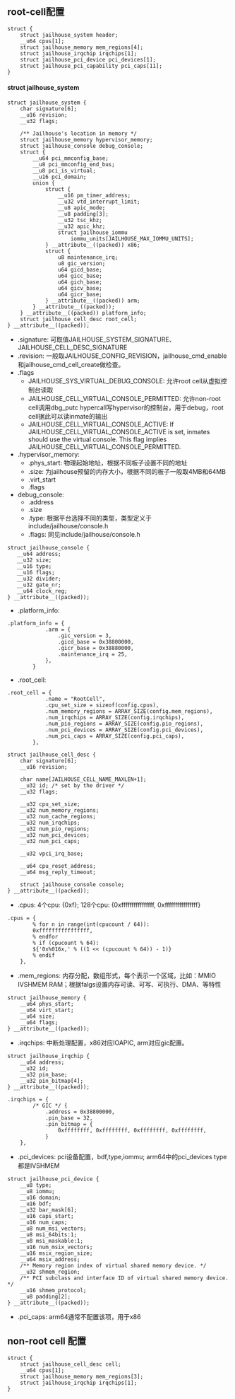 ## root-cell配置
```
struct {
	struct jailhouse_system header;
	__u64 cpus[1];
	struct jailhouse_memory mem_regions[4];
	struct jailhouse_irqchip irqchips[1];
	struct jailhouse_pci_device pci_devices[1];
	struct jailhouse_pci_capability pci_caps[11];
}
```

#### struct jailhouse_system
```
struct jailhouse_system {
	char signature[6];
	__u16 revision;
	__u32 flags;

	/** Jailhouse's location in memory */
	struct jailhouse_memory hypervisor_memory;
	struct jailhouse_console debug_console;
	struct {
		__u64 pci_mmconfig_base;
		__u8 pci_mmconfig_end_bus;
		__u8 pci_is_virtual;
		__u16 pci_domain;
		union {
			struct {
				__u16 pm_timer_address;
				__u32 vtd_interrupt_limit;
				__u8 apic_mode;
				__u8 padding[3];
				__u32 tsc_khz;
				__u32 apic_khz;
				struct jailhouse_iommu
					iommu_units[JAILHOUSE_MAX_IOMMU_UNITS];
			} __attribute__((packed)) x86;
			struct {
				u8 maintenance_irq;
				u8 gic_version;
				u64 gicd_base;
				u64 gicc_base;
				u64 gich_base;
				u64 gicv_base;
				u64 gicr_base;
			} __attribute__((packed)) arm;
		} __attribute__((packed));
	} __attribute__((packed)) platform_info;
	struct jailhouse_cell_desc root_cell;
} __attribute__((packed));
```

- .signature: 可取值JAILHOUSE_SYSTEM_SIGNATURE、JAILHOUSE_CELL_DESC_SIGNATURE
- .revision: 一般取JAILHOUSE_CONFIG_REVISION，jailhouse_cmd_enable和jailhouse_cmd_cell_create做检查。
- .flags
  - JAILHOUSE_SYS_VIRTUAL_DEBUG_CONSOLE: 允许root cell从虚拟控制台读取
  - JAILHOUSE_CELL_VIRTUAL_CONSOLE_PERMITTED: 允许non-root cell调用dbg_putc hypercall写hypervisor的控制台，用于debug，root cell据此可以读inmate的输出
  - JAILHOUSE_CELL_VIRTUAL_CONSOLE_ACTIVE: If JAILHOUSE_CELL_VIRTUAL_CONSOLE_ACTIVE is set, inmates should use the virtual console. This flag implies JAILHOUSE_CELL_VIRTUAL_CONSOLE_PERMITTED.
- .hypervisor_memory: 
  - .phys_start: 物理起始地址，根据不同板子设置不同的地址
  - .size: 为jailhouse预留的内存大小，根据不同的板子一般取4MB和64MB
  - .virt_start
  - .flags
- debug_console:
  - .address
  - .size
  - .type: 根据平台选择不同的类型，类型定义于include/jailhouse/console.h
  - .flags: 同见include/jailhouse/console.h
 ```
struct jailhouse_console {
	__u64 address;
	__u32 size;
	__u16 type;
	__u16 flags;
	__u32 divider;
	__u32 gate_nr;
	__u64 clock_reg;
} __attribute__((packed));
```
- .platform_info:
```
.platform_info = {
			.arm = {
				.gic_version = 3,
				.gicd_base = 0x38800000,
				.gicr_base = 0x38880000,
				.maintenance_irq = 25,
			},
		}
```
- .root_cell: 
```
.root_cell = {
			.name = "RootCell",
			.cpu_set_size = sizeof(config.cpus),
			.num_memory_regions = ARRAY_SIZE(config.mem_regions),
			.num_irqchips = ARRAY_SIZE(config.irqchips),
			.num_pio_regions = ARRAY_SIZE(config.pio_regions),
			.num_pci_devices = ARRAY_SIZE(config.pci_devices),
			.num_pci_caps = ARRAY_SIZE(config.pci_caps),
		},
```
```
struct jailhouse_cell_desc {
	char signature[6];
	__u16 revision;

	char name[JAILHOUSE_CELL_NAME_MAXLEN+1];
	__u32 id; /* set by the driver */
	__u32 flags;

	__u32 cpu_set_size;
	__u32 num_memory_regions;
	__u32 num_cache_regions;
	__u32 num_irqchips;
	__u32 num_pio_regions;
	__u32 num_pci_devices;
	__u32 num_pci_caps;

	__u32 vpci_irq_base;

	__u64 cpu_reset_address;
	__u64 msg_reply_timeout;

	struct jailhouse_console console;
} __attribute__((packed));
```

- .cpus: 4个cpu: {0xf}; 128个cpu: {0xffffffffffffffff, 0xffffffffffffffff}
```
.cpus = {
		% for n in range(int(cpucount / 64)):
		0xffffffffffffffff,
		% endfor
		% if (cpucount % 64):
		${'0x%016x,' % ((1 << (cpucount % 64)) - 1)}
		% endif
	},
```
		

- .mem_regions: 内存分配，数组形式，每个表示一个区域，比如：MMIO IVSHMEM RAM；根据falgs设置内存可读、可写、可执行、DMA、等特性
```
struct jailhouse_memory {
	__u64 phys_start;
	__u64 virt_start;
	__u64 size;
	__u64 flags;
} __attribute__((packed));
```

- .irqchips: 中断处理配置，x86对应IOAPIC, arm对应gic配置。
```
struct jailhouse_irqchip {
	__u64 address;
	__u32 id;
	__u32 pin_base;
	__u32 pin_bitmap[4];
} __attribute__((packed));
```
```
.irqchips = {
		/* GIC */ {
			.address = 0x38800000,
			.pin_base = 32,
			.pin_bitmap = {
				0xffffffff, 0xffffffff, 0xffffffff, 0xffffffff,
			}
	},
```

- .pci_devices: pci设备配置，bdf,type,iommu; arm64中的pci_devices type都是IVSHMEM
```
struct jailhouse_pci_device {
	__u8 type;
	__u8 iommu;
	__u16 domain;
	__u16 bdf;
	__u32 bar_mask[6];
	__u16 caps_start;
	__u16 num_caps;
	__u8 num_msi_vectors;
	__u8 msi_64bits:1;
	__u8 msi_maskable:1;
	__u16 num_msix_vectors;
	__u16 msix_region_size;
	__u64 msix_address;
	/** Memory region index of virtual shared memory device. */
	__u32 shmem_region;
	/** PCI subclass and interface ID of virtual shared memory device. */
	__u16 shmem_protocol;
	__u8 padding[2];
} __attribute__((packed));
```

- .pci_caps: arm64通常不配置该项，用于x86

## non-root cell 配置
```
struct {
	struct jailhouse_cell_desc cell;
	__u64 cpus[1];
	struct jailhouse_memory mem_regions[3];
	struct jailhouse_irqchip irqchips[1];
}
```
